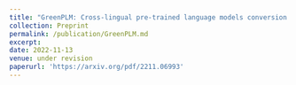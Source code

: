 ```yaml
---
title: "GreenPLM: Cross-lingual pre-trained language models conversion with (almost) no cost"
collection: Preprint
permalink: /publication/GreenPLM.md
excerpt: 
date: 2022-11-13
venue: under revision
paperurl: 'https://arxiv.org/pdf/2211.06993'
---
```

<!-- This paper is about the number 3. The number 4 is left for future work.
[Download paper here](http://academicpages.github.io/files/paper3.pdf)
Recommended citation: Your Name, You. (2015). "Paper Title Number 3." <i>Journal 1</i>. 1(3). -->

<!-- ---
title: "GreenPLM: Cross-lingual pre-trained language models conversion with (almost) no cost"
collection: publications
permalink: /publication/2022-11-13-01
excerpt: 'This paper is about the number 1. The number 2 is left for future work.'
date: 2022-11-13
paperurl: 'https://arxiv.org/abs/2211.06993'
citation: 'Your Name, You. (2015). &quot;Paper Title Number 3.&quot; <i>Journal 1</i>. 1(3).'
---
This paper is about the number 1. The number 2 is left for future work.

[Download paper here](https://arxiv.org/pdf/2211.06993.pdf)

Recommended citation: Your Name, You. (2009). "Paper Title Number 1." <i>Journal 1</i>. 1(1). -->
